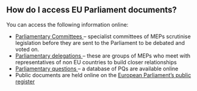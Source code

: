 ##  How do I access EU Parliament documents?

You can access the following information online:

  * [ Parliamentary Committees ](https://www.europarl.europa.eu/committees/en/parliamentary-committees.html) – specialist committees of MEPs scrutinise legislation before they are sent to the Parliament to be debated and voted on. 
  * [ Parliamentary delegations ](https://www.europarl.europa.eu/delegations/en/home) – these are groups of MEPs who meet with representatives of non EU countries to build closer relationships 
  * [ Parliamentary questions ](https://www.europarl.europa.eu/plenary/en/parliamentary-questions.html) – a database of PQs are available online 
  * Public documents are held online on the [ European Parliament’s public register ](https://www.europarl.europa.eu/plenary/en/parliamentary-questions.html)
